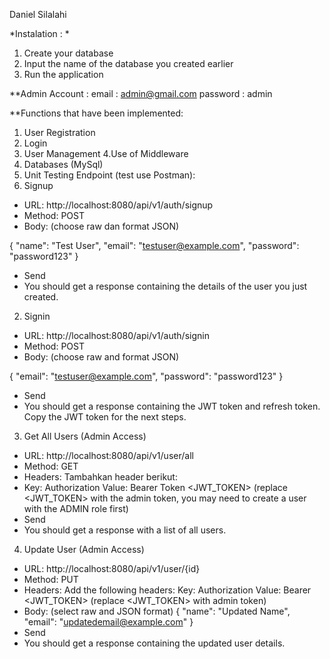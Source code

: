 Daniel Silalahi

*Instalation : *
1.	Create your database
2.	Input the name of the database you created earlier
3.	Run the application


**Admin Account :
email : admin@gmail.com
password : admin


**Functions that have been implemented:
1. User Registration
2. Login
3. User Management
4.Use of Middleware 
5. Databases (MySql)
6. Unit Testing
Endpoint (test use Postman):
1.	Signup 
- URL: http://localhost:8080/api/v1/auth/signup
- Method: POST
- Body: (choose raw dan format JSON)

{ 
"name": "Test User",
 "email": "testuser@example.com", 
"password": "password123" 
}

- Send
- You should get a response containing the details of the user you just created.

2.	Signin
- URL: http://localhost:8080/api/v1/auth/signin
- Method: POST
- Body: (choose raw and format JSON)

{
    "email": "testuser@example.com",
    "password": "password123"
}

- Send
- You should get a response containing the JWT token and refresh token. Copy the JWT token for the next steps.

3.	Get All Users (Admin Access)
- URL: http://localhost:8080/api/v1/user/all
- Method: GET
- Headers: Tambahkan header berikut:
- Key: Authorization
Value: Bearer Token <JWT_TOKEN> (replace <JWT_TOKEN> with the admin token, you may need to create a user with the ADMIN role first)
- Send
- You should get a response with a list of all users.




4.	Update User (Admin Access)
- URL: http://localhost:8080/api/v1/user/{id}
- Method: PUT
- Headers: Add the following headers:
Key: Authorization
Value: Bearer <JWT_TOKEN> (replace <JWT_TOKEN> with admin token)
- Body: (select raw and JSON format)
{
    "name": "Updated Name",
    "email": "updatedemail@example.com"
}
- Send
- You should get a response containing the updated user details.
